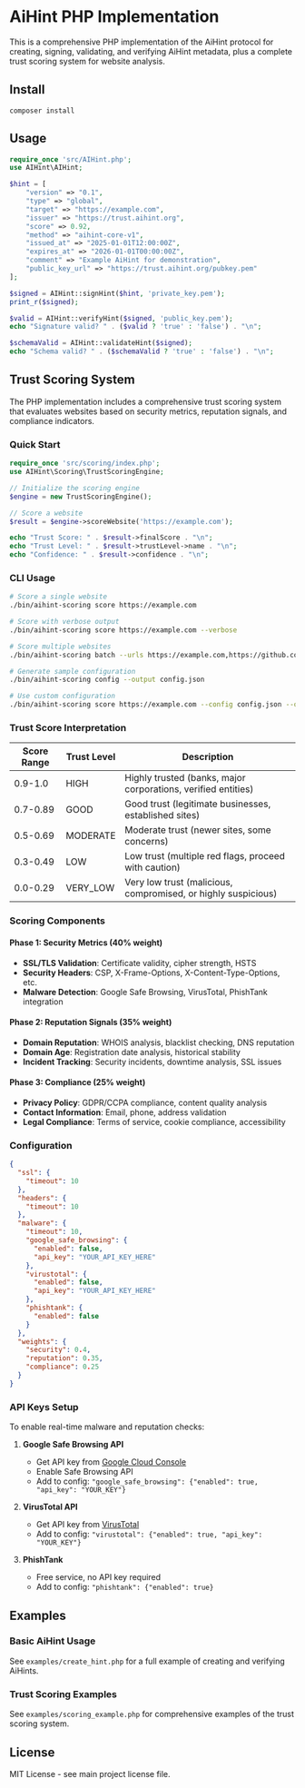 # AiHint PHP Implementation

This is a comprehensive PHP implementation of the AiHint protocol for creating, signing, validating, and verifying AiHint metadata, plus a complete trust scoring system for website analysis.

## Install

```
composer install
```

## Usage

```php
require_once 'src/AIHint.php';
use AIHint\AIHint;

$hint = [
    "version" => "0.1",
    "type" => "global",
    "target" => "https://example.com",
    "issuer" => "https://trust.aihint.org",
    "score" => 0.92,
    "method" => "aihint-core-v1",
    "issued_at" => "2025-01-01T12:00:00Z",
    "expires_at" => "2026-01-01T00:00:00Z",
    "comment" => "Example AiHint for demonstration",
    "public_key_url" => "https://trust.aihint.org/pubkey.pem"
];

$signed = AIHint::signHint($hint, 'private_key.pem');
print_r($signed);

$valid = AIHint::verifyHint($signed, 'public_key.pem');
echo "Signature valid? " . ($valid ? 'true' : 'false') . "\n";

$schemaValid = AIHint::validateHint($signed);
echo "Schema valid? " . ($schemaValid ? 'true' : 'false') . "\n";
```

## Trust Scoring System

The PHP implementation includes a comprehensive trust scoring system that evaluates websites based on security metrics, reputation signals, and compliance indicators.

### Quick Start

```php
require_once 'src/scoring/index.php';
use AIHint\Scoring\TrustScoringEngine;

// Initialize the scoring engine
$engine = new TrustScoringEngine();

// Score a website
$result = $engine->scoreWebsite('https://example.com');

echo "Trust Score: " . $result->finalScore . "\n";
echo "Trust Level: " . $result->trustLevel->name . "\n";
echo "Confidence: " . $result->confidence . "\n";
```

### CLI Usage

```bash
# Score a single website
./bin/aihint-scoring score https://example.com

# Score with verbose output
./bin/aihint-scoring score https://example.com --verbose

# Score multiple websites
./bin/aihint-scoring batch --urls https://example.com,https://github.com

# Generate sample configuration
./bin/aihint-scoring config --output config.json

# Use custom configuration
./bin/aihint-scoring score https://example.com --config config.json --output results.json
```

### Trust Score Interpretation

| Score Range | Trust Level | Description |
|-------------|-------------|-------------|
| 0.9-1.0 | HIGH | Highly trusted (banks, major corporations, verified entities) |
| 0.7-0.89 | GOOD | Good trust (legitimate businesses, established sites) |
| 0.5-0.69 | MODERATE | Moderate trust (newer sites, some concerns) |
| 0.3-0.49 | LOW | Low trust (multiple red flags, proceed with caution) |
| 0.0-0.29 | VERY_LOW | Very low trust (malicious, compromised, or highly suspicious) |

### Scoring Components

#### Phase 1: Security Metrics (40% weight)
- **SSL/TLS Validation**: Certificate validity, cipher strength, HSTS
- **Security Headers**: CSP, X-Frame-Options, X-Content-Type-Options, etc.
- **Malware Detection**: Google Safe Browsing, VirusTotal, PhishTank integration

#### Phase 2: Reputation Signals (35% weight)
- **Domain Reputation**: WHOIS analysis, blacklist checking, DNS reputation
- **Domain Age**: Registration date analysis, historical stability
- **Incident Tracking**: Security incidents, downtime analysis, SSL issues

#### Phase 3: Compliance (25% weight)
- **Privacy Policy**: GDPR/CCPA compliance, content quality analysis
- **Contact Information**: Email, phone, address validation
- **Legal Compliance**: Terms of service, cookie compliance, accessibility

### Configuration

```json
{
  "ssl": {
    "timeout": 10
  },
  "headers": {
    "timeout": 10
  },
  "malware": {
    "timeout": 10,
    "google_safe_browsing": {
      "enabled": false,
      "api_key": "YOUR_API_KEY_HERE"
    },
    "virustotal": {
      "enabled": false,
      "api_key": "YOUR_API_KEY_HERE"
    },
    "phishtank": {
      "enabled": false
    }
  },
  "weights": {
    "security": 0.4,
    "reputation": 0.35,
    "compliance": 0.25
  }
}
```

### API Keys Setup

To enable real-time malware and reputation checks:

1. **Google Safe Browsing API**
   - Get API key from [Google Cloud Console](https://console.cloud.google.com/)
   - Enable Safe Browsing API
   - Add to config: `"google_safe_browsing": {"enabled": true, "api_key": "YOUR_KEY"}`

2. **VirusTotal API**
   - Get API key from [VirusTotal](https://www.virustotal.com/gui/my-apikey)
   - Add to config: `"virustotal": {"enabled": true, "api_key": "YOUR_KEY"}`

3. **PhishTank**
   - Free service, no API key required
   - Add to config: `"phishtank": {"enabled": true}`

## Examples

### Basic AiHint Usage

See `examples/create_hint.php` for a full example of creating and verifying AiHints.

### Trust Scoring Examples

See `examples/scoring_example.php` for comprehensive examples of the trust scoring system.

## License

MIT License - see main project license file.
